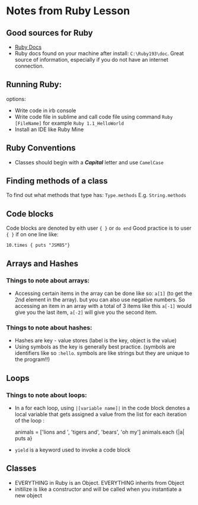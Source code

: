 # Notes from Ruby Lesson

## Good sources for Ruby

* [Ruby Docs](http://ruby-doc.org/)
* Ruby docs found on your machine after install: ```C:\Ruby193\doc```. Great source of information, especially if you do not have an internet connection.

## Running Ruby:

options:

* Write code in irb console
* Write code file in sublime and call code file using command ```Ruby [FileName]``` for example ```Ruby 1.1_HelloWorld```
* Install an IDE like Ruby Mine

## Ruby Conventions

* Classes should begin with a ***Capital*** letter and use ```CamelCase```


## Finding methods of a class

To find out what methods that type has: ```Type.methods``` E.g. ```String.methods```

## Code blocks

Code blocks are denoted by eith user ```{ }``` or ```do end```
Good practice is to user ```{ }``` if on one line like:

    10.times { puts "JSM85"}

## Arrays and Hashes

### Things to note about arrays:

* Accessing certain items in the array can be done like so: ```a[1]``` (to get the 2nd element in the array). but you can also use negative numbers. So accessing an item in an array with a total of 3 items like this ```a[-1]``` would give you the last item, ```a[-2]``` will give you the second item.

### Things to note about hashes:

* Hashes are key - value stores (label is the key, object is the value)
* Using symbols as the key is generally best practice. (symbols are identifiers like so ```:hello```. symbols are like strings but they are unique to the program!!)


## Loops

### Things to note about loops:

* In a for each loop, using ```|[variable name]|``` in the code block denotes a local variable that gets assigned a value from the list for each iteration of the loop :

    animals = ['lions and ', 'tigers and', 'bears', 'oh my']
    animals.each {|a| puts a}

* ```yield``` is a keyword used to invoke a code block

## Classes

* EVERYTHING in Ruby is an Object. EVERYTHING inherits from Object
* initilize is like a constructor and will be called when you instantiate a new object



